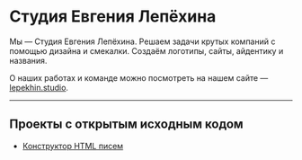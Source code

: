 # Студия Евгения Лепёхина

Мы — Студия Евгения Лепёхина. Решаем задачи крутых компаний с помощью дизайна и смекалки. Создаём логотипы, сайты, айдентику и названия.

О наших работах и команде можно посмотреть на нашем сайте — [lepekhin.studio](https://lepekhin.studio).

---
## Проекты с открытым исходным кодом

- [Конструктор HTML писем](https://github.com/lepekhin/email-constructor)
